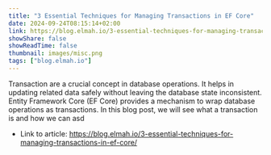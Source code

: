 ```yaml
---
title: "3 Essential Techniques for Managing Transactions in EF Core"
date: 2024-09-24T08:15:14+02:00
link: https://blog.elmah.io/3-essential-techniques-for-managing-transactions-in-ef-core/
showShare: false
showReadTime: false
thumbnail: images/misc.png
tags: ["blog.elmah.io"]
---
```

Transaction are a crucial concept in database operations. It helps in updating related data safely without leaving the database state inconsistent. Entity Framework Core (EF Core) provides a mechanism to wrap database operations as transactions. In this blog post, we will see what a transaction is and how we can asd

- Link to article: https://blog.elmah.io/3-essential-techniques-for-managing-transactions-in-ef-core/